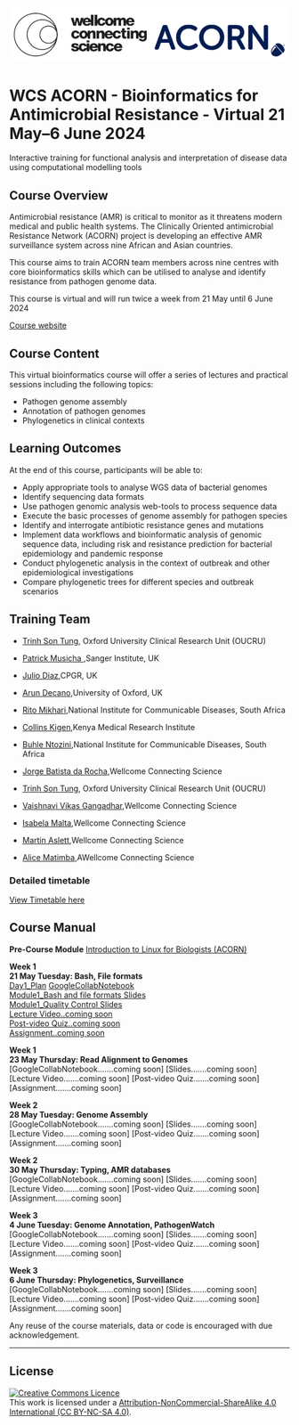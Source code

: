 # <img src="course_data/WCS_ACORN_Logo.png"/>

# WCS ACORN - Bioinformatics for Antimicrobial Resistance - Virtual 21 May–6 June 2024

Interactive training for functional analysis and interpretation of disease data using computational modelling tools

## Course Overview

Antimicrobial resistance (AMR) is critical to monitor as it threatens modern medical and public health systems. The Clinically Oriented antimicrobial Resistance Network (ACORN) project is developing an effective AMR surveillance system across nine African and Asian countries.

This course aims to train ACORN team members across nine centres with core bioinformatics skills which can be utilised to analyse and identify resistance from pathogen genome data.

This course is virtual and will run twice a week from 21 May until 6 June 2024

[Course website](https://coursesandconferences.wellcomeconnectingscience.org/event/wcs-acorn-bioinformatics-for-antimicrobial-resistance-virtual-20240521/)

## Course Content

This virtual bioinformatics course will offer a series of lectures and practical sessions including the following topics:

- Pathogen genome assembly
- Annotation of pathogen genomes
- Phylogenetics in clinical contexts

## Learning Outcomes

At the end of this course, participants will be able to:

- Apply appropriate tools to analyse WGS data of bacterial genomes
- Identify sequencing data formats
- Use pathogen genomic analysis web-tools to process sequence data
- Execute the basic processes of genome assembly for pathogen species
- Identify and interrogate antibiotic resistance genes and mutations
- Implement data workflows and bioinformatic analysis of genomic sequence data, including risk and resistance prediction for bacterial epidemiology and pandemic response
- Conduct phylogenetic analysis in the context of outbreak and other epidemiological investigations
- Compare phylogenetic trees for different species and outbreak scenarios

## Training Team
- [Trinh Son Tung](https://www.researchgate.net/profile/Tung-Trinh), Oxford University Clinical Research Unit (OUCRU)
- [Patrick Musicha ](link),Sanger Institute, UK
- [Julio Diaz](link),CPGR, UK
- [Arun Decano](link),University of Oxford, UK
- [Rito Mikhari](link),National Institute for Communicable Diseases, South Africa
- [Collins Kigen](link),Kenya Medical Research Institute
- [Buhle Ntozini](link),National Institute for Communicable Diseases, South Africa

- [Jorge Batista da Rocha](https://www.wellcomeconnectingscience.org/person/batista-da-rocha-jorge/),Wellcome Connecting Science
- [Trinh Son Tung](https://www.researchgate.net/profile/Tung-Trinh), Oxford University Clinical Research Unit (OUCRU)
- [Vaishnavi Vikas Gangadhar](https://www.wellcomeconnectingscience.org/person/gangadhar-vaishnavi/),Wellcome Connecting Science
- [Isabela Malta](https://www.wellcomeconnectingscience.org/person/malta-isabela/),Wellcome Connecting Science
- [Martin Aslett](https://www.wellcomeconnectingscience.org/person/aslett-martin/),Wellcome Connecting Science
- [Alice Matimba](https://www.wellcomeconnectingscience.org/person/matimba-alice/#),AWellcome Connecting Science

### Detailed timetable
[View Timetable here](ACORN_TimeTable.pdf)

## Course Manual

**Pre-Course Module** [Introduction to Linux for Biologists (ACORN)](https://lms.wellcomeconnectingscience.org/course/view.php?id=165)  

**Week 1**   
**21 May Tuesday: Bash, File formats**  
[Day1_Plan](course_data/21_May_Day_1/Day1_Plan.md) 
[GoogleCollabNotebook](https://githubtocolab.com/WCSCourses/ACORN-ClinAMR/blob/main/course_data/21_May_Day_1/Module_1_ACORN_vBioinf.ipynb)  
[Module1_Bash and file formats Slides](course_data/21_May_Day_1/WCS_ACORN_Course_Slides_Module1_Bash_and_file_formats.pdf)  
[Module1_Quality Control Slides](course_data/21_May_Day_1/WCS_ACORN_Course_Slides_Module1_Quality_Control.pdf)  
[Lecture Video..coming soon](Modules/)  
[Post-video Quiz..coming soon](Modules/)  
[Assignment..coming soon](Modules/)  

**Week 1**   
**23 May Thursday: Read Alignment to Genomes**  
[GoogleCollabNotebook.......coming soon] 
[Slides.......coming soon]
[Lecture Video.......coming soon]
[Post-video Quiz.......coming soon]
[Assignment.......coming soon]

**Week 2**   
**28 May Tuesday: Genome Assembly**  
[GoogleCollabNotebook.......coming soon] 
[Slides.......coming soon]
[Lecture Video.......coming soon]
[Post-video Quiz.......coming soon]
[Assignment.......coming soon]

**Week 2**   
**30 May Thursday: Typing, AMR databases**  
[GoogleCollabNotebook.......coming soon] 
[Slides.......coming soon]
[Lecture Video.......coming soon]
[Post-video Quiz.......coming soon]
[Assignment.......coming soon]

**Week 3**   
**4 June Tuesday: Genome Annotation, PathogenWatch**  
[GoogleCollabNotebook.......coming soon] 
[Slides.......coming soon]
[Lecture Video.......coming soon]
[Post-video Quiz.......coming soon]
[Assignment.......coming soon]

**Week 3**   
**6 June Thursday: Phylogenetics, Surveillance**  
[GoogleCollabNotebook.......coming soon] 
[Slides.......coming soon]
[Lecture Video.......coming soon]
[Post-video Quiz.......coming soon]
[Assignment.......coming soon]

Any reuse of the course materials, data or code is encouraged with due acknowledgement.

******
## License
<a rel="license" href="http://creativecommons.org/licenses/by/4.0/"><img alt="Creative Commons Licence" style="border-width:0" src="https://i.creativecommons.org/l/by-nc-sa/4.0/88x31.png" /></a><br />This work is licensed under a <a rel="license" href="https://creativecommons.org/licenses/by-nc-sa/4.0/">Attribution-NonCommercial-ShareAlike 4.0 International (CC BY-NC-SA 4.0)</a>.


